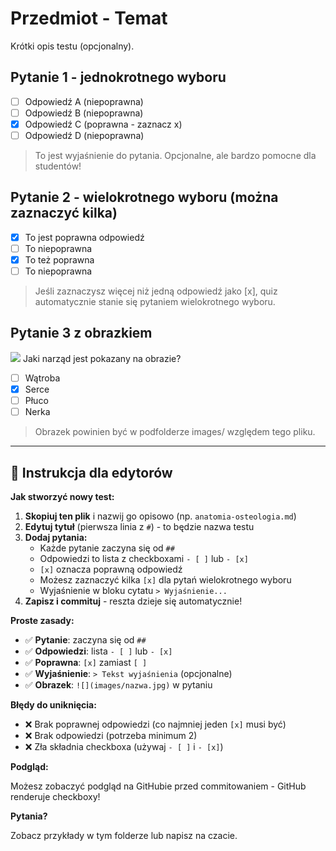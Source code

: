 # Przedmiot - Temat

Krótki opis testu (opcjonalny).

## Pytanie 1 - jednokrotnego wyboru

- [ ] Odpowiedź A (niepoprawna)
- [ ] Odpowiedź B (niepoprawna)
- [x] Odpowiedź C (poprawna - zaznacz x)
- [ ] Odpowiedź D (niepoprawna)

> To jest wyjaśnienie do pytania. Opcjonalne, ale bardzo pomocne dla studentów!

## Pytanie 2 - wielokrotnego wyboru (można zaznaczyć kilka)

- [x] To jest poprawna odpowiedź
- [ ] To niepoprawna
- [x] To też poprawna
- [ ] To niepoprawna

> Jeśli zaznaczysz więcej niż jedną odpowiedź jako [x], quiz automatycznie stanie się pytaniem wielokrotnego wyboru.

## Pytanie 3 z obrazkiem

![](images/przyklad.jpg) Jaki narząd jest pokazany na obrazie?

- [ ] Wątroba
- [x] Serce
- [ ] Płuco
- [ ] Nerka

> Obrazek powinien być w podfolderze images/ względem tego pliku.

---

## 📝 Instrukcja dla edytorów

**Jak stworzyć nowy test:**

1. **Skopiuj ten plik** i nazwij go opisowo (np. `anatomia-osteologia.md`)
2. **Edytuj tytuł** (pierwsza linia z `#`) - to będzie nazwa testu
3. **Dodaj pytania:**
   - Każde pytanie zaczyna się od `##`
   - Odpowiedzi to lista z checkboxami `- [ ]` lub `- [x]`
   - `[x]` oznacza poprawną odpowiedź
   - Możesz zaznaczyć kilka `[x]` dla pytań wielokrotnego wyboru
   - Wyjaśnienie w bloku cytatu `> Wyjaśnienie...`
4. **Zapisz i commituj** - reszta dzieje się automatycznie!

**Proste zasady:**

- ✅ **Pytanie**: zaczyna się od `##`
- ✅ **Odpowiedzi**: lista `- [ ]` lub `- [x]`
- ✅ **Poprawna**: `[x]` zamiast `[ ]`
- ✅ **Wyjaśnienie**: `> Tekst wyjaśnienia` (opcjonalne)
- ✅ **Obrazek**: `![](images/nazwa.jpg)` w pytaniu

**Błędy do uniknięcia:**

- ❌ Brak poprawnej odpowiedzi (co najmniej jeden `[x]` musi być)
- ❌ Brak odpowiedzi (potrzeba minimum 2)
- ❌ Zła składnia checkboxa (używaj `- [ ]` i `- [x]`)

**Podgląd:**

Możesz zobaczyć podgląd na GitHubie przed commitowaniem - GitHub renderuje checkboxy!

**Pytania?**

Zobacz przykłady w tym folderze lub napisz na czacie.
